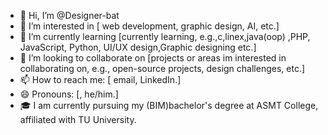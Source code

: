 - 👋 Hi, I’m @Designer-bat
- 👀 I’m interested in [ web development, graphic design, AI, etc.]
- 🌱 I’m currently learning [currently learning, e.g.,c,linex,java(oop) ,PHP, JavaScript, Python, UI/UX design,Graphic designing etc.]
- 💞️ I’m looking to collaborate on [projects or areas im interested in collaborating on, e.g., open-source projects, design challenges, etc.]
- 📫 How to reach me: [ email, LinkedIn.]
- 😄 Pronouns: [, he/him.]
- 🎓 I am currently pursuing my (BIM)bachelor's degree at ASMT College, affiliated with TU University.

